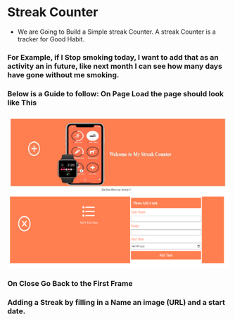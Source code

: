 # Streak Counter

- We are Going to Build a Simple streak Counter. A streak Counter is a tracker for Good Habit.
### For Example, if I Stop smoking today, I want to add that as an activity an in future, like next month I can see how many days have gone without me smoking.

### Below is a Guide to follow: On Page Load the page should look like This

![Image](./assets/Screenshot%20from%202023-01-29%2011-08-45.png)

### On Close Go Back to the First Frame
### Adding a Streak by filling in a Name an image (URL) and a start date.


